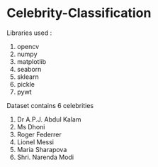 # Celebrity-Classification
Libraries used :
1. opencv
2. numpy
3. matplotlib
4. seaborn
5. sklearn
6. pickle
7. pywt

Dataset contains 6 celebrities

1. Dr A.P.J. Abdul Kalam
2. Ms Dhoni
3. Roger Federrer
4. Lionel Messi
5. Maria Sharapova
5. Shri. Narenda Modi
